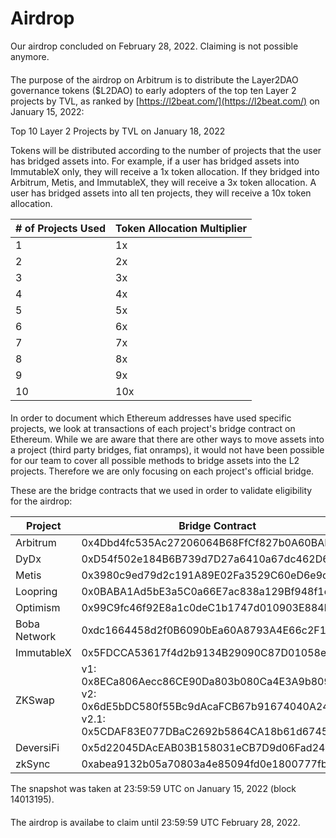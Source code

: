 # Airdrop

Our airdrop concluded on February 28, 2022. Claiming is not possible anymore.

#### &#x20;<a href="#where-can-i-claim-the-airdrop" id="where-can-i-claim-the-airdrop"></a>

#### &#x20;<a href="#who-is-eligible-for-the-airdrop" id="who-is-eligible-for-the-airdrop"></a>

The purpose of the airdrop on Arbitrum is to distribute the Layer2DAO governance tokens ($L2DAO) to early adopters of the top ten Layer 2 projects by TVL, as ranked by [https://l2beat.com/](https://l2beat.com/) on January 15, 2022:

Top 10 Layer 2 Projects by TVL on January 18, 2022

Tokens will be distributed according to the number of projects that the user has bridged assets into. For example, if a user has bridged assets into ImmutableX only, they will receive a 1x token allocation. If they bridged into Arbitrum, Metis, and ImmutableX, they will receive a 3x token allocation. A user has bridged assets into all ten projects, they will receive a 10x token allocation.

| # of Projects Used | Token Allocation Multiplier |
| ------------------ | --------------------------- |
| 1                  | 1x                          |
| 2                  | 2x                          |
| 3                  | 3x                          |
| 4                  | 4x                          |
| 5                  | 5x                          |
| 6                  | 6x                          |
| 7                  | 7x                          |
| 8                  | 8x                          |
| 9                  | 9x                          |
| 10                 | 10x                         |

#### &#x20;<a href="#how-we-determine-project-usage" id="how-we-determine-project-usage"></a>

In order to document which Ethereum addresses have used specific projects, we look at transactions of each project's bridge contract on Ethereum. While we are aware that there are other ways to move assets into a project (third party bridges, fiat onramps), it would not have been possible for our team to cover all possible methods to bridge assets into the L2 projects. Therefore we are only focusing on each project's official bridge.

These are the bridge contracts that we used in order to validate eligibility for the airdrop:

| Project      | Bridge Contract                                                                                                                                |
| ------------ | ---------------------------------------------------------------------------------------------------------------------------------------------- |
| Arbitrum     | 0x4Dbd4fc535Ac27206064B68FfCf827b0A60BAB3f                                                                                                     |
| DyDx         | 0xD54f502e184B6B739d7D27a6410a67dc462D69c8                                                                                                     |
| Metis        | 0x3980c9ed79d2c191A89E02Fa3529C60eD6e9c04b                                                                                                     |
| Loopring     | 0x0BABA1Ad5bE3a5C0a66E7ac838a129Bf948f1eA4                                                                                                     |
| Optimism     | 0x99C9fc46f92E8a1c0deC1b1747d010903E884bE1                                                                                                     |
| Boba Network | 0xdc1664458d2f0B6090bEa60A8793A4E66c2F1c00                                                                                                     |
| ImmutableX   | 0x5FDCCA53617f4d2b9134B29090C87D01058e27e9                                                                                                     |
| ZKSwap       | v1: 0x8ECa806Aecc86CE90Da803b080Ca4E3A9b8097ad v2: 0x6dE5bDC580f55Bc9dAcaFCB67b91674040A247e3 v2.1: 0x5CDAF83E077DBaC2692b5864CA18b61d67453Be8 |
| DeversiFi    | 0x5d22045DAcEAB03B158031eCB7D9d06Fad24609b                                                                                                     |
| zkSync       | 0xabea9132b05a70803a4e85094fd0e1800777fbef                                                                                                     |

The snapshot was taken at 23:59:59 UTC on January 15, 2022 (block 14013195).

#### &#x20;<a href="#how-long-do-i-have-to-claim-my-airdrop" id="how-long-do-i-have-to-claim-my-airdrop"></a>

The airdrop is availabe to claim until 23:59:59 UTC February 28, 2022.
